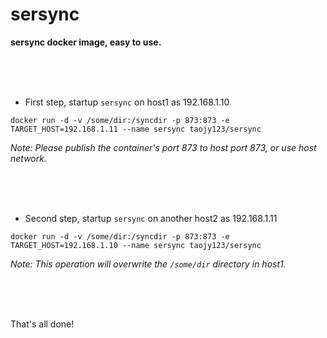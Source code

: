 # sersync

**sersync docker image, easy to use.**

<br>
<br>
<br>

- First step, startup `sersync` on host1 as 192.168.1.10
```
docker run -d -v /some/dir:/syncdir -p 873:873 -e TARGET_HOST=192.168.1.11 --name sersync taojy123/sersync
```
*Note: Please publish the container's port 873 to host port 873, or use host network.*

<br>
<br>
<br>

- Second step, startup `sersync` on another host2 as 192.168.1.11
```
docker run -d -v /some/dir:/syncdir -p 873:873 -e TARGET_HOST=192.168.1.10 --name sersync taojy123/sersync
```
*Note: This operation will overwrite the `/some/dir` directory in host1.*

<br>
<br>
<br>

That's all done!
